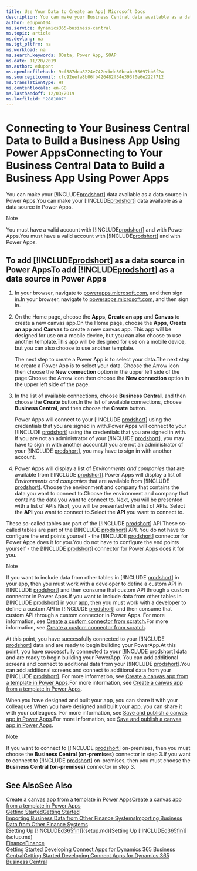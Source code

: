 ```yaml
---
title: Use Your Data to Create an App| Microsoft Docs
description: You can make your Business Central data available as a data source and specify an OData URL of your web services to build a business app using Power Apps.
author: edupont04
ms.service: dynamics365-business-central
ms.topic: article
ms.devlang: na
ms.tgt_pltfrm: na
ms.workload: na
ms.search.keywords: OData, Power App, SOAP
ms.date: 11/20/2019
ms.author: edupont
ms.openlocfilehash: 9cf587dca8224e742ecbde30bcabc35697bb6f2a
ms.sourcegitcommit: cfc92eefa8b06fb426482f54e393f0e6e222f712
ms.translationtype: HT
ms.contentlocale: en-GB
ms.lasthandoff: 12/03/2019
ms.locfileid: "2881007"
---
```

# <a name="connecting-to-your-business-central-data-to-build-a-business-app-using-power-apps"></a><span data-ttu-id="7040a-103">Connecting to Your Business Central Data to Build a Business App Using Power Apps</span><span class="sxs-lookup"><span data-stu-id="7040a-103">Connecting to Your Business Central Data to Build a Business App Using Power Apps</span></span>

<span data-ttu-id="7040a-104">You can make your [!INCLUDE[prodshort](includes/prodshort.md)] data available as a data source in Power Apps.</span><span class="sxs-lookup"><span data-stu-id="7040a-104">You can make your [!INCLUDE[prodshort](includes/prodshort.md)] data available as a data source in Power Apps.</span></span>  

> [!NOTE]  
> <span data-ttu-id="7040a-105">You must have a valid account with [!INCLUDE[prodshort](includes/prodshort.md)] and with Power Apps.</span><span class="sxs-lookup"><span data-stu-id="7040a-105">You must have a valid account with [!INCLUDE[prodshort](includes/prodshort.md)] and with Power Apps.</span></span>  

## <a name="to-add-includeprodshortincludesprodshortmd-as-a-data-source-in-power-apps"></a><span data-ttu-id="7040a-106">To add [!INCLUDE[prodshort](includes/prodshort.md)] as a data source in Power Apps</span><span class="sxs-lookup"><span data-stu-id="7040a-106">To add [!INCLUDE[prodshort](includes/prodshort.md)] as a data source in Power Apps</span></span>

1. <span data-ttu-id="7040a-107">In your browser, navigate to [powerapps.microsoft.com](https://powerapps.microsoft.com/), and then sign in.</span><span class="sxs-lookup"><span data-stu-id="7040a-107">In your browser, navigate to [powerapps.microsoft.com](https://powerapps.microsoft.com/), and then sign in.</span></span>
2. <span data-ttu-id="7040a-108">On the Home page, choose the **Apps**, **Create an app** and **Canvas** to create a new canvas app.</span><span class="sxs-lookup"><span data-stu-id="7040a-108">On the Home page, choose the **Apps**, **Create an app** and **Canvas** to create a new canvas app.</span></span> <span data-ttu-id="7040a-109">This app will be designed for use on a mobile device, but you can also choose to use another template.</span><span class="sxs-lookup"><span data-stu-id="7040a-109">This app will be designed for use on a mobile device, but you can also choose to use another template.</span></span>

    <span data-ttu-id="7040a-110">The next step to create a Power App is to select your data.</span><span class="sxs-lookup"><span data-stu-id="7040a-110">The next step to create a Power App is to select your data.</span></span> <span data-ttu-id="7040a-111">Choose the Arrow icon then choose the **New connection** option in the upper left side of the page.</span><span class="sxs-lookup"><span data-stu-id="7040a-111">Choose the Arrow icon then choose the **New connection** option in the upper left side of the page.</span></span>
3. <span data-ttu-id="7040a-112">In the list of available connections, choose **Business Central**, and then choose the **Create** button.</span><span class="sxs-lookup"><span data-stu-id="7040a-112">In the list of available connections, choose **Business Central**, and then choose the **Create** button.</span></span>

    <span data-ttu-id="7040a-113">Power Apps will connect to your [!INCLUDE [prodshort](includes/prodshort.md)] using the credentials that you are signed in with.</span><span class="sxs-lookup"><span data-stu-id="7040a-113">Power Apps will connect to your [!INCLUDE [prodshort](includes/prodshort.md)] using the credentials that you are signed in with.</span></span> <span data-ttu-id="7040a-114">If you are not an administrator of your [!INCLUDE [prodshort](includes/prodshort.md)], you may have to sign in with another account.</span><span class="sxs-lookup"><span data-stu-id="7040a-114">If you are not an administrator of your [!INCLUDE [prodshort](includes/prodshort.md)], you may have to sign in with another account.</span></span>  

4. <span data-ttu-id="7040a-115">Power Apps will display a list of *Environments and companies* that are available from [!INCLUDE [prodshort](includes/prodshort.md)].</span><span class="sxs-lookup"><span data-stu-id="7040a-115">Power Apps will display a list of *Environments and companies* that are available from [!INCLUDE [prodshort](includes/prodshort.md)].</span></span> <span data-ttu-id="7040a-116">Choose the environment and company that contains the data you want to connect to.</span><span class="sxs-lookup"><span data-stu-id="7040a-116">Choose the environment and company that contains the data you want to connect to.</span></span> <span data-ttu-id="7040a-117">Next, you will be presented with a list of APIs.</span><span class="sxs-lookup"><span data-stu-id="7040a-117">Next, you will be presented with a list of APIs.</span></span> <span data-ttu-id="7040a-118">Select the **API** you want to connect to.</span><span class="sxs-lookup"><span data-stu-id="7040a-118">Select the **API** you want to connect to.</span></span>

<span data-ttu-id="7040a-119">These so-called tables are part of the [!INCLUDE [prodshort](includes/prodshort.md)] API.</span><span class="sxs-lookup"><span data-stu-id="7040a-119">These so-called tables are part of the [!INCLUDE [prodshort](includes/prodshort.md)] API.</span></span> <span data-ttu-id="7040a-120">You do not have to configure the end points yourself - the [!INCLUDE [prodshort](includes/prodshort.md)] connector for Power Apps does it for you.</span><span class="sxs-lookup"><span data-stu-id="7040a-120">You do not have to configure the end points yourself - the [!INCLUDE [prodshort](includes/prodshort.md)] connector for Power Apps does it for you.</span></span>  

> [!NOTE]
> <span data-ttu-id="7040a-121">If you want to include data from other tables in [!INCLUDE [prodshort](includes/prodshort.md)] in your app, then you must work with a developer to define a custom API in [!INCLUDE [prodshort](includes/prodshort.md)] and then consume that custom API through a custom connector in Power Apps.</span><span class="sxs-lookup"><span data-stu-id="7040a-121">If you want to include data from other tables in [!INCLUDE [prodshort](includes/prodshort.md)] in your app, then you must work with a developer to define a custom API in [!INCLUDE [prodshort](includes/prodshort.md)] and then consume that custom API through a custom connector in Power Apps.</span></span> <span data-ttu-id="7040a-122">For more information, see [Create a custom connector from scratch](/connectors/custom-connectors/define-blank).</span><span class="sxs-lookup"><span data-stu-id="7040a-122">For more information, see [Create a custom connector from scratch](/connectors/custom-connectors/define-blank).</span></span>  

<span data-ttu-id="7040a-123">At this point, you have successfully connected to your [!INCLUDE [prodshort](includes/prodshort.md)] data and are ready to begin building your PowerApp.</span><span class="sxs-lookup"><span data-stu-id="7040a-123">At this point, you have successfully connected to your [!INCLUDE [prodshort](includes/prodshort.md)] data and are ready to begin building your PowerApp.</span></span> <span data-ttu-id="7040a-124">You can add additional screens and connect to additional data from your [!INCLUDE [prodshort](includes/prodshort.md)].</span><span class="sxs-lookup"><span data-stu-id="7040a-124">You can add additional screens and connect to additional data from your [!INCLUDE [prodshort](includes/prodshort.md)].</span></span> <span data-ttu-id="7040a-125">For more information, see [Create a canvas app from a template in Power Apps](/powerapps/maker/canvas-apps/get-started-test-drive).</span><span class="sxs-lookup"><span data-stu-id="7040a-125">For more information, see [Create a canvas app from a template in Power Apps](/powerapps/maker/canvas-apps/get-started-test-drive).</span></span>  

<span data-ttu-id="7040a-126">When you have designed and built your app, you can share it with your colleagues.</span><span class="sxs-lookup"><span data-stu-id="7040a-126">When you have designed and built your app, you can share it with your colleagues.</span></span> <span data-ttu-id="7040a-127">For more information, see [Save and publish a canvas app in Power Apps](/powerapps/maker/canvas-apps/save-publish-app).</span><span class="sxs-lookup"><span data-stu-id="7040a-127">For more information, see [Save and publish a canvas app in Power Apps](/powerapps/maker/canvas-apps/save-publish-app).</span></span>  

> [!NOTE]
> <span data-ttu-id="7040a-128">If you want to connect to [!INCLUDE [prodshort](includes/prodshort.md)] on-premises, then you must choose the **Business Central (on-premises)** connector in step 3.</span><span class="sxs-lookup"><span data-stu-id="7040a-128">If you want to connect to [!INCLUDE [prodshort](includes/prodshort.md)] on-premises, then you must choose the **Business Central (on-premises)** connector in step 3.</span></span>  

## <a name="see-also"></a><span data-ttu-id="7040a-129">See Also</span><span class="sxs-lookup"><span data-stu-id="7040a-129">See Also</span></span>

[<span data-ttu-id="7040a-130">Create a canvas app from a template in Power Apps</span><span class="sxs-lookup"><span data-stu-id="7040a-130">Create a canvas app from a template in Power Apps</span></span>](/powerapps/maker/canvas-apps/get-started-test-drive)  
[<span data-ttu-id="7040a-131">Getting Started</span><span class="sxs-lookup"><span data-stu-id="7040a-131">Getting Started</span></span>](product-get-started.md)  
[<span data-ttu-id="7040a-132">Importing Business Data from Other Finance Systems</span><span class="sxs-lookup"><span data-stu-id="7040a-132">Importing Business Data from Other Finance Systems</span></span>](across-import-data-configuration-packages.md)  
<span data-ttu-id="7040a-133">[Setting Up [!INCLUDE[d365fin](includes/d365fin_md.md)]](setup.md)</span><span class="sxs-lookup"><span data-stu-id="7040a-133">[Setting Up [!INCLUDE[d365fin](includes/d365fin_md.md)]](setup.md)</span></span>  
[<span data-ttu-id="7040a-134">Finance</span><span class="sxs-lookup"><span data-stu-id="7040a-134">Finance</span></span>](finance.md)  
[<span data-ttu-id="7040a-135">Getting Started Developing Connect Apps for Dynamics 365 Business Central</span><span class="sxs-lookup"><span data-stu-id="7040a-135">Getting Started Developing Connect Apps for Dynamics 365 Business Central</span></span>](/dynamics365/business-central/dev-itpro/developer/devenv-develop-connect-apps)  
